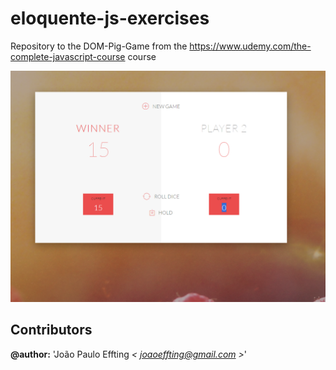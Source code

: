 # eloquente-js-exercises
Repository to the DOM-Pig-Game from the https://www.udemy.com/the-complete-javascript-course course

![alt tag](print.png)

## Contributors

**@author:** 'João Paulo Effting *< [joaoeffting@gmail.com](mailto:joaoeffting@gmail.com) >*' 
